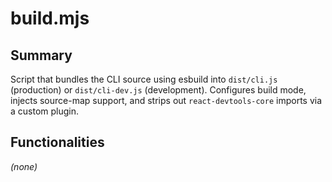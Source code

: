 # build.mjs

## Summary
Script that bundles the CLI source using esbuild into `dist/cli.js` (production) or
`dist/cli-dev.js` (development). Configures build mode, injects source-map support,
and strips out `react-devtools-core` imports via a custom plugin.

## Functionalities
*(none)*